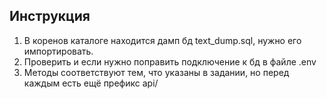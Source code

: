 ## Инструкция
1) В коренов каталоге находится дамп бд text_dump.sql, нужно его импортировать.
2) Проверить и если нужно поправить подключение к бд в файле .env
3) Методы соответствуют тем, что указаны в задании, но перед каждым есть ещё префикс api/

